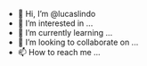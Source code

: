 - 👋 Hi, I’m @lucaslindo
- 👀 I’m interested in ...
- 🌱 I’m currently learning ...
- 💞️ I’m looking to collaborate on ...
- 📫 How to reach me ...

<!---
lucaslindo/lucaslindo is a ✨ special ✨ repository because its `README.md` (this file) appears on your GitHub profile.
You can click the Preview link to take a look at your changes.
--->
